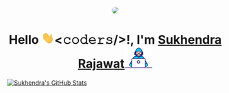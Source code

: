 <p align="center">
<img src="https://avatars.githubusercontent.com/u/44740202?s=400&v=4" width="200px" style="max-width:100%;border-radius:50%;">
</p>

<h1 align="center">Hello <img src="https://raw.githubusercontent.com/ABSphreak/ABSphreak/master/gifs/Hi.gif" width="30px" style="max-width:100%;"><𝚌𝚘𝚍𝚎𝚛𝚜/>!, I'm <a href="https://github.com/Sukhendra523">Sukhendra Rajawat</a><img src="Developer.gif" width="65px">
</h1>

[![Sukhendra's GitHub Stats](https://github-readme-stats.vercel.app/api?username=Sukhendra523)](https://github.com/anuraghazra/github-readme-stats)
